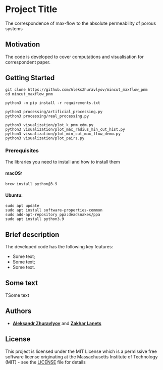# Project Title
The correspondence of max-flow to the absolute permeability of porous systems 


## Motivation

The code is developed to cover computations and visualisation for correspondent paper.

## Getting Started
```
git clone https://github.com/AleksZhuravlyov/mincut_maxflow_pnm
cd mincut_maxflow_pnm

python3 -m pip install -r requirements.txt

python3 processing/artificial_processing.py
python3 processing/real_processing.py

python3 visualization/plot_k_pnm_edm.py
python3 visualization/plot_max_radius_min_cut_hist.py
python3 visualization/plot_min_cut_max_flow_demo.py
python3 visualization/plot_pairs.py
```
### Prerequisites

The libraries you need to install and how to install them

#### macOS:
```
brew install python@3.9
```
#### Ubuntu:
```
sudo apt update
sudo apt install software-properties-common
sudo add-apt-repository ppa:deadsnakes/ppa
sudo apt install python3.9
```

## Brief description
The developed code has the following key features:

- Some text;
- Some text;
- Some text.

## Some text
TSome text

## Authors

* [**Aleksandr Zhuravlyov**](https://github.com/AleksZhuravlyov/) and [**Zakhar Lanets**](https://github.com/lanetszb/)


## License

This project is licensed under the MIT License which is a permissive free software license originating at the Massachusetts Institute of Technology (MIT) - see the [LICENSE](LICENSE) file for details

